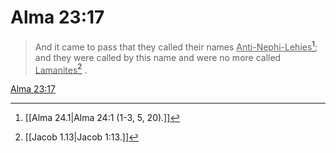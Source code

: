 # Alma 23:17

> And it came to pass that they called their names <u>Anti-Nephi-Lehies</u>[^a]; and they were called by this name and were no more called <u>Lamanites</u>[^b] .

[Alma 23:17](https://www.churchofjesuschrist.org/study/scriptures/bofm/alma/23?lang=eng&id=p17#p17)


[^a]: [[Alma 24.1|Alma 24:1 (1-3, 5, 20).]]
[^b]: [[Jacob 1.13|Jacob 1:13.]]
